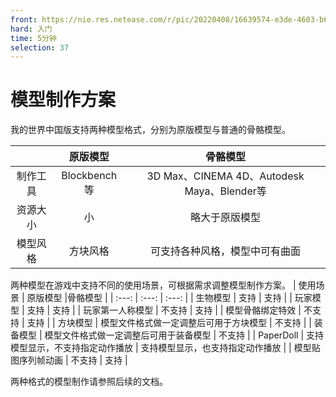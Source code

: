 ```yaml
---
front: https://nie.res.netease.com/r/pic/20220408/16639574-e3de-4603-b64d-664b1fa77236.png
hard: 入门
time: 5分钟
selection: 37
---
```


# 模型制作方案

我的世界中国版支持两种模型格式，分别为原版模型与普通的骨骼模型。

|  | 原版模型 |骨骼模型 |
| :---: | :---: | :---: |
| 制作工具 | Blockbench等     | 3D Max、CINEMA 4D、Autodesk Maya、Blender等 |
| 资源大小 | 小 | 略大于原版模型 |
| 模型风格 | 方块风格| 可支持各种风格，模型中可有曲面 |

两种模型在游戏中支持不同的使用场景，可根据需求调整模型制作方案。
| 使用场景 | 原版模型 |骨骼模型 |
| :---: | :---: | :---: |
| 生物模型 | 支持 | 支持 |
| 玩家模型 | 支持 | 支持 |
| 玩家第一人称模型 | 不支持 | 支持 |
| 模型骨骼绑定特效 | 不支持 | 支持 |
| 方块模型 | 模型文件格式做一定调整后可用于方块模型 | 不支持 |
| 装备模型 | 模型文件格式做一定调整后可用于装备模型 | 不支持 |
| PaperDoll | 支持模型显示，不支持指定动作播放 | 支持模型显示，也支持指定动作播放 |
| 模型贴图序列帧动画 | 不支持 | 支持 |

两种格式的模型制作请参照后续的文档。
